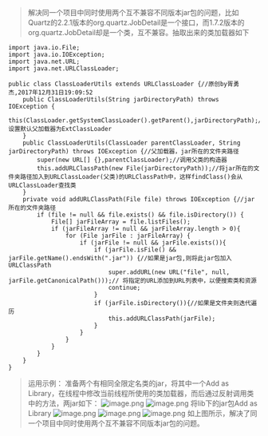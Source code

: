 >解决同一个项目中同时使用两个互不兼容不同版本jar包的问题，比如Quartz的2.2.1版本的org.quartz.JobDetail是一个接口，而1.7.2版本的org.quartz.JobDetail却是一个类，互不兼容。抽取出来的类加载器如下
```
import java.io.File;
import java.io.IOException;
import java.net.URL;
import java.net.URLClassLoader;

public class ClassLoaderUtils extends URLClassLoader {//原创by胥勇杰,2017年12月31日19:09:52
    public ClassLoaderUtils(String jarDirectoryPath) throws IOException {
        this(ClassLoader.getSystemClassLoader().getParent(),jarDirectoryPath);//设置默认父加载器为ExtClassLoader
    }
    public ClassLoaderUtils(ClassLoader parentClassLoader, String jarDirectoryPath) throws IOException {//父加载器，jar所在的文件夹路径
        super(new URL[] {},parentClassLoader);//调用父类的构造器
        this.addURLClassPath(new File(jarDirectoryPath));//将jar所在的文件夹路径加入到URLClassLoader(父类)的URLClassPath中，这样findClass()会从URLClassLoader查找类
    }
    private void addURLClassPath(File file) throws IOException {//jar所在的文件夹路径
        if (file != null && file.exists() && file.isDirectory()) {
            File[] jarFileArray = file.listFiles();
            if (jarFileArray != null && jarFileArray.length > 0){
                for (File jarFile : jarFileArray) {
                    if (jarFile != null && jarFile.exists()){
                        if (jarFile.isFile() && jarFile.getName().endsWith(".jar")) {//如果是jar包,则将此jar包加入URLClassPath
                            super.addURL(new URL("file", null, jarFile.getCanonicalPath()));// 将指定的URL添加到URL列表中，以便搜索类和资源
                            continue;
                        }
                        if (jarFile.isDirectory()){//如果是文件夹则迭代遍历
                            this.addURLClassPath(jarFile);
                        }
                    }
                }
            }
        }
    }
}
```
>运用示例：
>准备两个有相同全限定名类的jar，将其中一个Add as Library，在线程中修改当前线程所使用的类加载器，而后通过反射调用类中的方法，两jar如下：
![image.png](http://upload-images.jianshu.io/upload_images/9541455-eed260e6ba157222.png?imageMogr2/auto-orient/strip%7CimageView2/2/w/1240)
![image.png](http://upload-images.jianshu.io/upload_images/9541455-1b282ac6010cf72b.png?imageMogr2/auto-orient/strip%7CimageView2/2/w/1240)
>将lib下的jar包Add as Library
![image.png](http://upload-images.jianshu.io/upload_images/9541455-abc93d52cdb15c64.png?imageMogr2/auto-orient/strip%7CimageView2/2/w/1240)
![image.png](http://upload-images.jianshu.io/upload_images/9541455-ed641e04259174b0.png?imageMogr2/auto-orient/strip%7CimageView2/2/w/1240)
![image.png](http://upload-images.jianshu.io/upload_images/9541455-b74d3ec4d00f9b7b.png?imageMogr2/auto-orient/strip%7CimageView2/2/w/1240)
>如上图所示，解决了同一个项目中同时使用两个互不兼容不同版本jar包的问题。


